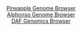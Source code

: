 <div id="Pineapple_Genome_Browser" align="center">
  <a href="https://igv.org/app/?sessionURL=blob:zZJfa9swFMW_i6BlA8e25DiODWWkaZIm7drRzAltKUa2ZUeLLTmSbOcP.e7TysZeVmgeNgZ6kC5Xuucc_Q6gIUJSzkAAkAldE0JgALni7RyXVUHucEkkCDJcSGIAQTIiCEsICA4gw1Lh8OFW31wpVcnAsqiqOiVmOTelY.IS7znDrTQTXlpDXhQ45gIrLqR1KXDDLZo3nZbEuKpMPdsxXSvFClu4qFacSW5VhOVRq9.LfpWinDBekqisC0VfBURaj9aYmhn.NFjOB0lCpLwhu2l6MbiZDhbOKHya9IZP4f31Muwtz.c0Z1jVglwoOYwX45Z7Ek_P0KWCay9eDK5j937iPZ45V.ejbUUFkRfQg32njxDs6mgoS8n2f3KtFz3RuXYbjjeucOmjbG56m932brNw17e4SWT7hvOjAQqe1JoFkKyEF0DbcOye4aJe58cW9g3b9nU.glMQPL8YQAmcrHX78wGoXaWJAZJs6ld4DMBFSgQIOr5te9D3kdv1urbvw6NxALUo_l644_DB92w0QKgXZbRQGuc0kqySJmbMbJLMzPcnpnnflw75htIzNJ6h61BVX.bN11rOrqbO4.hNjvTw1y_UVt.j6Z.Q9x4hpopPxW0qZ2K9l581duWw3mb.tM.rPak2k7b7Z9xcbfe0cDIuSqx0v67o40_iGiwoZkoXGippTAuqdkudI29BAJGjwQUJL7gmEYg8_mAbtgFd..NvQJ3jy_E7">Pineapple Genome Browser</a>
</div>
<div id="Alphonso_Genome_Browser" align="center">
  <a href="https://igv.org/app/?sessionURL=blob:zZNtb5swFIX_i6VWm0TAQIGAVE30JWuXvq0ZTdaqQg4YYtVg13agaZT_vttq0750UvNh0yQkc6.Mfc7huWvUUaWZaFGCPNsNbNdFFtIL0U9IIzm9IA3VKKkI19RCilZU0bagKFmjimhDsusz.HJhjNSJ4zAjBw1pa2Fr3yYNeRYt6bVdiMY5FJyTuVDECKWdA0U64bC6G_R0TqS04W7fDpySGOIQLhei1cKRtK3zHs7Lf7XymraioXmz5Ia9CshBD2gs7Yp8SqeTtCio1mO6Oi330_FpeuMfZ7efw8Pb7PJkmoXT3QmrW2KWiu7PblbxjnfwfVKOZ.GON_qGr.K6xBn0.uicw5Lu.Ee7x0.SKar33cgd.kPPwxEExNqSPv1P3uFhW_rvzVEm.i89O6Hp2Wis.6uT0eW8kytW_8H3xkJcFEvgARULFSUutnwcWoEXDl5e3aGFcQzpKMFQcndvIaNI8QDb79bIrCRQgzR9XL4CZCGhSqpQMogxjtw49oK9aA_Hsbux1mip.N.LdpRdxxH2Us8L84pxA0iXuW6ltknb2l1R2fXzlllK.Tg1t2FKR2f.xaI6Xs7OeXrefS2DvTezHIJ_uPr194HR9yj6J9S9R4ht5tuipi9jInV9PTuYwKDBZJEgjMmogWLZP_CrtwftJaTtAqqEaoiB_dCB8idzHVGMtAYaHdNszjgzqylkKXqUuJ4P6KJCcAEsIlXPP2ALW26AP_5G1N_cb34A">Alphonso Genome Browser</a>
</div>


<div id="DAF_Genomics_Browser" align="center">
  <a href="https://igv.org/app/?sessionURL=blob:tZFra9swFIb_i6D9ZDuW7PgGYZgs7dqsCyR1s6WUcGbLsRNZciR5aRfy3yfcjsFGGYMOJCFxLu.r8xzRNypVLThKEHHw0MEYWUhV4rCApmX0EzRUoaQEpqiFJC2ppDynKDmiEpSGbP7RVFZatyoZDAoo7Q3loqlz5SjPgdZWotMVNak2caCB74LDQTm5aEyyhgGwthJciQHkOVXKdgct5Zv1AczxM7buW9J10zFd96prY8IYK5wSjNuaF_TxL0b.g7JZ9bt0uUj7.il9uipG6fQqvfMm2eoyGK.y2YdlFizPF_WGg.4kHV0XN1sRjeGMXOhtGrAo3s.m45h5_LD3z7z355PHtpZUjXCIIy8iJHLRyUJM5J2BgPJK4gT7Vkgii_i._XL1hoGZghQ1Su4fLKQl5DuTfn9E.qk1qJCi.66nZiEhCypRYseuG.I4JkM_9N04xifriDrJ3pjlRTaPQ5ekhATOV2iMflmzfoBG6M_gW4H8rbPZ_wrq9noWXQ7vtLvdr3bdQk13X5Zz_LmtJptXMFno1W.VQjagTej5.QIFmFFrKNe_qHinh9MP">DAF Genomics Browser</a>
</div>
